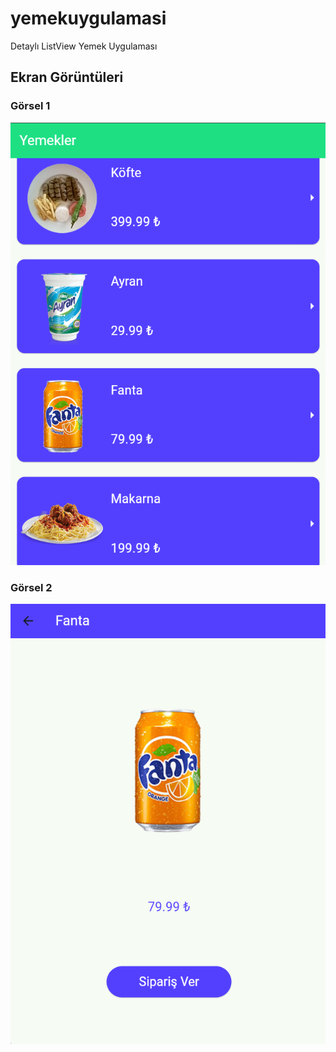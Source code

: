 # yemekuygulamasi


Detaylı ListView Yemek Uygulaması

## Ekran Görüntüleri

### Görsel 1
![Yemek Listesi](assets/images/readme1.png)

### Görsel 2
![Yemek Detayları](assets/images/readme2.png)
